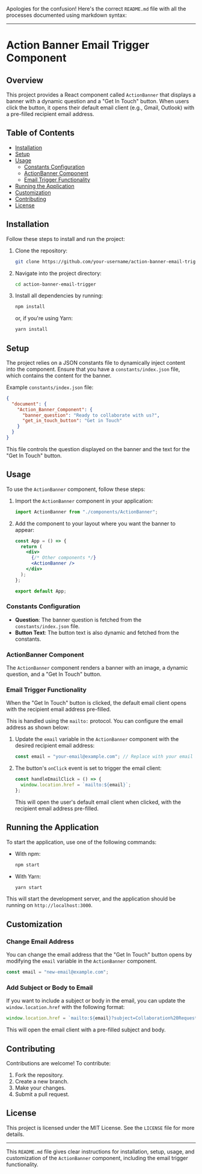 Apologies for the confusion! Here's the correct `README.md` file with all the processes documented using markdown syntax:

---

# Action Banner Email Trigger Component

## Overview

This project provides a React component called `ActionBanner` that displays a banner with a dynamic question and a "Get In Touch" button. When users click the button, it opens their default email client (e.g., Gmail, Outlook) with a pre-filled recipient email address.

## Table of Contents

- [Installation](#installation)
- [Setup](#setup)
- [Usage](#usage)
  - [Constants Configuration](#constants-configuration)
  - [ActionBanner Component](#actionbanner-component)
  - [Email Trigger Functionality](#email-trigger-functionality)
- [Running the Application](#running-the-application)
- [Customization](#customization)
- [Contributing](#contributing)
- [License](#license)

## Installation

Follow these steps to install and run the project:

1. Clone the repository:

   ```bash
   git clone https://github.com/your-username/action-banner-email-trigger.git
   ```

2. Navigate into the project directory:

   ```bash
   cd action-banner-email-trigger
   ```

3. Install all dependencies by running:

   ```bash
   npm install
   ```

   or, if you're using Yarn:

   ```bash
   yarn install
   ```

## Setup

The project relies on a JSON constants file to dynamically inject content into the component. Ensure that you have a `constants/index.json` file, which contains the content for the banner.

Example `constants/index.json` file:

```json
{
  "document": {
    "Action_Banner_Component": {
      "banner_question": "Ready to collaborate with us?",
      "get_in_touch_button": "Get in Touch"
    }
  }
}
```

This file controls the question displayed on the banner and the text for the "Get In Touch" button.

## Usage

To use the `ActionBanner` component, follow these steps:

1. Import the `ActionBanner` component in your application:

   ```jsx
   import ActionBanner from "./components/ActionBanner";
   ```

2. Add the component to your layout where you want the banner to appear:

   ```jsx
   const App = () => {
     return (
       <div>
         {/* Other components */}
         <ActionBanner />
       </div>
     );
   };

   export default App;
   ```

### Constants Configuration

- **Question**: The banner question is fetched from the `constants/index.json` file.
- **Button Text**: The button text is also dynamic and fetched from the constants.

### ActionBanner Component

The `ActionBanner` component renders a banner with an image, a dynamic question, and a "Get In Touch" button.

### Email Trigger Functionality

When the "Get In Touch" button is clicked, the default email client opens with the recipient email address pre-filled.

This is handled using the `mailto:` protocol. You can configure the email address as shown below:

1. Update the `email` variable in the `ActionBanner` component with the desired recipient email address:

   ```javascript
   const email = "your-email@example.com"; // Replace with your email address
   ```

2. The button's `onClick` event is set to trigger the email client:

   ```javascript
   const handleEmailClick = () => {
     window.location.href = `mailto:${email}`;
   };
   ```

   This will open the user's default email client when clicked, with the recipient email address pre-filled.

## Running the Application

To start the application, use one of the following commands:

- With npm:

  ```bash
  npm start
  ```

- With Yarn:

  ```bash
  yarn start
  ```

This will start the development server, and the application should be running on `http://localhost:3000`.

## Customization

### Change Email Address

You can change the email address that the "Get In Touch" button opens by modifying the `email` variable in the `ActionBanner` component.

```javascript
const email = "new-email@example.com";
```

### Add Subject or Body to Email

If you want to include a subject or body in the email, you can update the `window.location.href` with the following format:

```javascript
window.location.href = `mailto:${email}?subject=Collaboration%20Request&body=Hello,%20I'm%20interested%20in%20collaborating%20with%20you.`;
```

This will open the email client with a pre-filled subject and body.

## Contributing

Contributions are welcome! To contribute:

1. Fork the repository.
2. Create a new branch.
3. Make your changes.
4. Submit a pull request.

## License

This project is licensed under the MIT License. See the `LICENSE` file for more details.

---

This `README.md` file gives clear instructions for installation, setup, usage, and customization of the `ActionBanner` component, including the email trigger functionality.